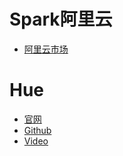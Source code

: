 # Spark阿里云
- [阿里云市场](http://market.aliyun.com/products/55528001/jxsc000194.html)


# Hue
- [官网](http://gethue.com/)
- [Github](https://github.com/cloudera/hue)
- [Video](https://vimeo.com/88256132)
